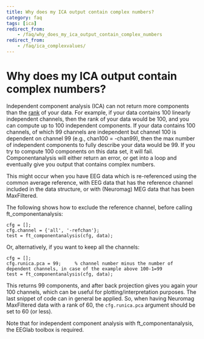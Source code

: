 ```yaml
---
title: Why does my ICA output contain complex numbers?
category: faq
tags: [ica]
redirect_from:
    - /faq/why_does_my_ica_output_contain_complex_numbers
redirect_from:
    - /faq/ica_complexvalues/
---
```


# Why does my ICA output contain complex numbers?

Independent component analysis (ICA) can not return more components than the [rank](<https://en.wikipedia.org/wiki/Rank_(linear_algebra)>) of your data. For example, if your data contains 100 linearly independent channels, then the rank of your data would be 100, and you can compute up to 100 independent components. If your data contains 100 channels, of which 99 channels are independent but channel 100 is dependent on channel 99 (e.g., chan100 = -chan99), then the max number of independent components to fully describe your data would be 99. If you try to compute 100 components on this data set, it will fail. Componentanalysis will either return an error, or get into a loop and eventually give you output that contains complex numbers.

This might occur when you have EEG data which is re-referenced using the common average reference, with EEG data that has the reference channel included in the data structure, or with (Neuromag) MEG data that has been MaxFiltered.

The following shows how to exclude the reference channel, before calling ft_componentanalysis:

    cfg = [];
    cfg.channel = {'all', '-refchan'};
    test = ft_componentanalysis(cfg, data);

Or, alternatively, if you want to keep all the channels:

    cfg = [];
    cfg.runica.pca = 99;     % channel number minus the number of dependent channels, in case of the example above 100-1=99
    test = ft_componentanalysis(cfg, data);

This returns 99 components, and after back projection gives you again your 100 channels, which can be useful for plotting/interpretation purposes. The last snippet of code can in general be applied. So, when having Neuromag MaxFiltered data with a rank of 60, the `cfg.runica.pca` argument should be set to 60 (or less).

Note that for independent component analysis with ft_componentanalysis, the EEGlab toolbox is required.
